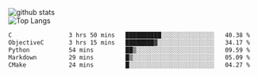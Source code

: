 ![github stats](https://github-readme-stats.vercel.app/api?username=AndreFerreira5&show_icons=true&theme=dark&count_private=true)
<br>
![Top Langs](https://github-readme-stats.vercel.app/api/top-langs/?username=AndreFerreira5&layout=compact&theme=dark)
<br>
<!--START_SECTION:waka-->

```txt
C                3 hrs 50 mins   ██████████░░░░░░░░░░░░░░░   40.38 %
ObjectiveC       3 hrs 15 mins   ████████▓░░░░░░░░░░░░░░░░   34.17 %
Python           54 mins         ██▒░░░░░░░░░░░░░░░░░░░░░░   09.59 %
Markdown         29 mins         █▒░░░░░░░░░░░░░░░░░░░░░░░   05.09 %
CMake            24 mins         █░░░░░░░░░░░░░░░░░░░░░░░░   04.27 %
```

<!--END_SECTION:waka-->
